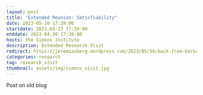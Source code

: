 ```yaml
---
layout: post
title: "Extended Reunion: Satisfiability"
date: 2023-05-10 17:39:00
startdate: 2023-03-23 17:39:00
enddate: 2023-04-30 17:39:00
hosts: the Simons Institute
description: Extended Research Visit
redirect: https://jeremiasberg.wordpress.com/2023/05/16/back-from-berkeley/
categories: research
tag: research_visit
thumbnail: assets/img/simons_visit.jpg
---
```


Post on old blog
